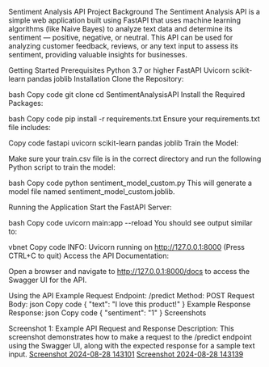 Sentiment Analysis API
Project Background
The Sentiment Analysis API is a simple web application built using FastAPI that uses machine learning algorithms (like Naive Bayes) to analyze text data and determine its sentiment — positive, negative, or neutral. This API can be used for analyzing customer feedback, reviews, or any text input to assess its sentiment, providing valuable insights for businesses.

Getting Started
Prerequisites
Python 3.7 or higher
FastAPI
Uvicorn
scikit-learn
pandas
joblib
Installation
Clone the Repository:

bash
Copy code
git clone <repository-url>
cd SentimentAnalysisAPI
Install the Required Packages:

bash
Copy code
pip install -r requirements.txt
Ensure your requirements.txt file includes:

Copy code
fastapi
uvicorn
scikit-learn
pandas
joblib
Train the Model:

Make sure your train.csv file is in the correct directory and run the following Python script to train the model:

bash
Copy code
python sentiment_model_custom.py
This will generate a model file named sentiment_model_custom.joblib.

Running the Application
Start the FastAPI Server:

bash
Copy code
uvicorn main:app --reload
You should see output similar to:

vbnet
Copy code
INFO:     Uvicorn running on http://127.0.0.1:8000 (Press CTRL+C to quit)
Access the API Documentation:

Open a browser and navigate to http://127.0.0.1:8000/docs to access the Swagger UI for the API.

Using the API
Example Request
Endpoint: /predict
Method: POST
Request Body:
json
Copy code
{
  "text": "I love this product!"
}
Example Response
Response:
json
Copy code
{
  "sentiment": "1"
}
Screenshots


Screenshot 1: Example API Request and Response
Description: This screenshot demonstrates how to make a request to the /predict endpoint using the Swagger UI, along with the expected response for a sample text input.
[Screenshot 2024-08-28 143101](https://github.com/user-attachments/assets/6a9b26f0-fc09-43e3-a543-1f1858250844)
[Screenshot 2024-08-28 143139](https://github.com/user-attachments/assets/dc89092e-90f0-4f7d-a5b6-ef18ce7675b0)

